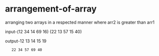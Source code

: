 # arrangement-of-array
arranging two arrays  in a respected manner where arr2 is greater than arr1


input-(12 34 14 69 16)
      (22 13 57 15 40)


output-12 13 14 15 19


       22 34 57 69 40
       
       

